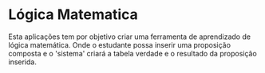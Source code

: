 # Lógica Matematica

Esta aplicações tem por objetivo criar uma ferramenta de aprendizado de lógica matemática. Onde o estudante possa
inserir uma proposição composta e o 'sistema' criará a tabela verdade e o resultado da proposição inserida.


